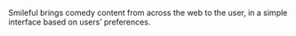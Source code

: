 Smileful brings comedy content from across the web to the user, in a simple interface based on users’ preferences.